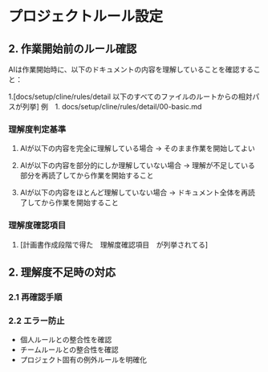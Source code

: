 # プロジェクトルール設定

## 2. 作業開始前のルール確認

AIは作業開始時に、以下のドキュメントの内容を理解していることを確認すること：

1.[docs/setup/cline/rules/detail 以下のすべてのファイルのルートからの相対パスが列挙]
例　1. docs/setup/cline/rules/detail/00-basic.md

### 理解度判定基準

1. AIが以下の内容を完全に理解している場合
   → そのまま作業を開始してよい

2. AIが以下の内容を部分的にしか理解していない場合
   → 理解が不足している部分を再読了してから作業を開始すること

3. AIが以下の内容をほとんど理解していない場合
   → ドキュメント全体を再読了してから作業を開始すること

### 理解度確認項目

1. [計画書作成段階で得た　理解度確認項目　が列挙されてる]

## 2. 理解度不足時の対応

### 2.1 再確認手順

### 2.2 エラー防止

- 個人ルールとの整合性を確認
- チームルールとの整合性を確認
- プロジェクト固有の例外ルールを明確化
